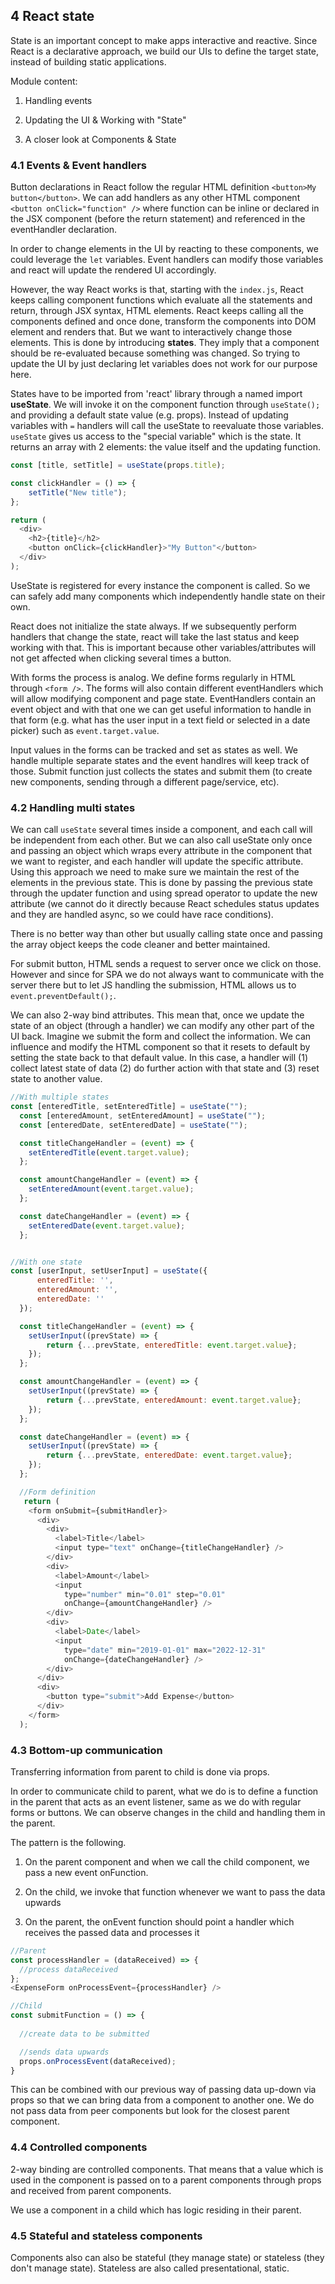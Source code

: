 ## 4 React state

State is an important concept to make apps interactive and reactive. Since React is a declarative approach, we build our UIs to define the target state, instead of building static applications.

Module content:

1. Handling events

1. Updating the UI & Working with "State"

1. A closer look at Components & State


### 4.1 Events & Event handlers

Button declarations in React follow the regular HTML definition ```<button>My button</button>```. We can add handlers as any other HTML component  ```<button onClick="function" />``` where function can be inline or declared in the JSX component (before the return statement) and referenced in the eventHandler declaration.

In order to change elements in the UI by reacting to these components, we could leverage the ```let``` variables. Event handlers can modify those variables and react will update the rendered UI accordingly.

However, the way React works is that, starting with the ```index.js```, React keeps calling component functions which evaluate all the statements and return, through JSX syntax, HTML elements. React keeps calling all the components defined and once done, transform the components into DOM element and renders that. But we want to interactively change those elements. This is done by introducing **states**. They imply that a component should be re-evaluated because something was changed. So trying to update the UI by just declaring let variables does not work for our purpose here.

States have to be imported from 'react' library through a named import **useState**. We will invoke it on the component function through ```useState();``` and providing a default state value (e.g. props). Instead of updating variables with ```=``` handlers will call the useState to reevaluate those variables. ```useState``` gives us access to the "special variable" which is the state. It returns an array with 2 elements: the value itself and the updating function.

```js
const [title, setTitle] = useState(props.title);

const clickHandler = () => {
    setTitle("New title");
};

return (
  <div>
    <h2>{title}</h2>
    <button onClick={clickHandler}>"My Button"</button>
  </div>  
);
```

UseState is registered for every instance the component is called. So we can safely add many components which independently handle state on their own.

React does not initialize the state always. If we subsequently perform handlers that change the state, react will take the last status and keep working with that. This is important because other variables/attributes will not get affected when clicking several times a button.


With forms the process is analog. We define forms regularly in HTML through ```<form />```. The forms will also contain different eventHandlers which will allow modifying component and page state. EventHandlers contain an event object and with that one we can get useful information to handle in that form (e.g. what has the user input in a text field or selected in a date picker) such as ```event.target.value```.

Input values in the forms can be tracked and set as states as well. We handle multiple separate states and the event handlres will keep track of those. Submit function just collects the states and submit them (to create new components, sending through a different page/service, etc). 

### 4.2 Handling multi states

We can call ```useState``` several times inside a component, and each call will be independent from each other. But we can also call useState only once and passing an object which wraps every attribute in the component that we want to register, and each handler will update the specific attribute. Using this approach we need to make sure we maintain the rest of the elements in the previous state. This is done by passing the previous state through the updater function and using spread operator to update the new attribute (we cannot do it directly because React schedules status updates and they are handled async, so we could have race conditions).

There is no better way than other but usually calling state once and passing the array object keeps the code cleaner and better maintained.

For submit button, HTML sends a request to server once we click on those. However and since for SPA we do not always want to communicate with the server there but to let JS handling the submission, HTML allows us to ```event.preventDefault();```.

We can also 2-way bind attributes. This mean that, once we update the state of an object (through a handler) we can modify any other part of the UI back. Imagine we submit the form and collect the information. We can influence and modify the HTML component so that it resets to default by setting the state back to that default value. In this case, a handler will (1) collect latest state of data (2) do further action with that state and (3) reset state to another value.

```js
//With multiple states
const [enteredTitle, setEnteredTitle] = useState("");
  const [enteredAmount, setEnteredAmount] = useState("");
  const [enteredDate, setEnteredDate] = useState("");

  const titleChangeHandler = (event) => {
    setEnteredTitle(event.target.value);
  };

  const amountChangeHandler = (event) => {
    setEnteredAmount(event.target.value);
  };

  const dateChangeHandler = (event) => {
    setEnteredDate(event.target.value);
  };


//With one state
const [userInput, setUserInput] = useState({
      enteredTitle: '',
      enteredAmount: '',
      enteredDate: ''
  });

  const titleChangeHandler = (event) => {
    setUserInput((prevState) => {
        return {...prevState, enteredTitle: event.target.value};
    });    
  };

  const amountChangeHandler = (event) => {
    setUserInput((prevState) => {
        return {...prevState, enteredAmount: event.target.value};
    });    
  };

  const dateChangeHandler = (event) => {
    setUserInput((prevState) => {
        return {...prevState, enteredDate: event.target.value};
    });    
  };

  //Form definition
   return (
    <form onSubmit={submitHandler}>
      <div>
        <div>
          <label>Title</label>
          <input type="text" onChange={titleChangeHandler} />
        </div>
        <div>
          <label>Amount</label>
          <input
            type="number" min="0.01" step="0.01"
            onChange={amountChangeHandler} />
        </div>
        <div>
          <label>Date</label>
          <input
            type="date" min="2019-01-01" max="2022-12-31"
            onChange={dateChangeHandler} />
        </div>
      </div>
      <div>
        <button type="submit">Add Expense</button>
      </div>
    </form>
  );
```

### 4.3 Bottom-up communication

Transferring information from parent to child is done via props.

In order to communicate child to parent, what we do is to define a function in the parent that acts as an event listener, same as we do with regular forms or buttons. We can observe changes in the child and handling them in the parent.

The pattern is the following.

1. On the parent component and when we call the child component, we pass a new event onFunction.

1. On the child, we invoke that function whenever we want to pass the data upwards

1. On the parent, the onEvent function should point a handler which receives the passed data and processes it

```js
//Parent
const processHandler = (dataReceived) => {
  //process dataReceived
};
<ExpenseForm onProcessEvent={processHandler} />

//Child
const submitFunction = () => {
  
  //create data to be submitted

  //sends data upwards
  props.onProcessEvent(dataReceived);
}
```

This can be combined with our previous way of passing data up-down via props so that we can bring data from a component to another one. We do not pass data from peer components but look for the closest parent component.

### 4.4 Controlled components

2-way binding are controlled components. That means that a value which is used in the component is passed on to a parent components through props and received from parent components.

We use a component in a child which has logic residing in their parent.

### 4.5 Stateful and stateless components

Components also can also be stateful (they manage state) or stateless (they don't manage state). Stateless are also called presentational, static.